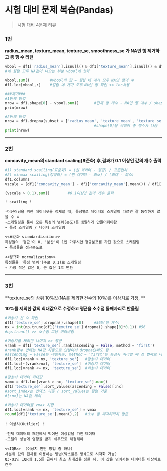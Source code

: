 # 시험 대비 문제 복습(Pandas)

> 시험 대비 4문제 리뷰



### 1번

**radius_mean, texture_mean, texture_se, smoothness_se 가 NA인 행 제거하고 총 행 수 리턴**

```python
vbool = df1['radius_mean'].isnull() & df1['texture_mean'].isnull() & df1['texture_se'].isnull() & df1['smoothness_se'].isnull() 
#네 컬럼 모두 NA값이 나오는 부분 vbool에 입력

vbool.sum() 		#vbool의 합 = 컬럼 네 개가 모두 NA인 행의 수 
df1.loc[vbool,:]	#컬럼 네 개가 모두 NA인 행 확인 << loc사용

###제거###
#1번째 방법
mrow = df1.shape[0] - vbool.sum()		#전체 행 개수 - NA인 행 개수 / shape[0]:행개수
prin(mrow)

#2번째 방법
nrow = df1.dropna(subset = ['radius_mean', 'texture_mean', 'texture_se', 'smoothness_se'], how = 'all').shape[0] #이 네 컬럼에 NA값 모두 있으면 제거
										#shape[0]을 써줘야 총 행수가 나옴
print(nrow)

```

---

### 2번

**concavity_mean의 standard scaling(표준화) 후,결과가 0.1 이상인 값의 개수 출력**

```python
#1) standard scailing(표준화) = (원 데이터 - 평균) / 표준편차
#2) minmax scailing(정규화) = (원 데이터 - 최소) / (최대 - 최소)
df1.columns
vscale = (df1['concavity_mean'] - df1['concavity_mean'].mean()) / df1['concavity_mean'].std()	

(vscale > 0.1).sum()		#0.1이상인 값의 개수 출력
```

```
! scailing !

-머신러닝을 위한 데이터셋을 정제할 때, 특성별로 데이터의 스케일이 다르면 잘 동작하지 않을 수 ㅇ
-스케일링을 통해 모든 특성의 범위(분포)를 동일하게 만들어줘야함
→ 특성 스케일링 / 데이터 스케일링

<<표준화 standardization>>
특성들의 '평균'이 0, '분산'이 1인 가우시안 정규분포를 가진 값으로 스케일링
→ 특성들을 정규분포로

<<정규화 normalization>>
특성들을 '특정 범위'(주로 0,1)로 스케일링
→ 가장 작은 값은 0, 큰 값은 1로 변환 
```

---

### 3번

**texture_se의 상위 10%값(NA를 제외한 건수의 10%)를 이상치로 가정, **

**10%를 제외한 값의 최대값으로 수정하고 평균을 소수점 둘째자리로 반올림**

```python
#이상치 건 수 확인
df1['texture_se'].dropna().shape[0]		#565(행 개수)
nx = int(np.trunc(df1['texutre_se'].dropna().shape[0]*0.1))	#56
#np.trunc() >> 소수점 그냥 버려버림

#이상치를 제외한 나머지 >> 평균
vrank = df1['texture_se'].rank(ascending = False, method = 'first')
#rank함수 안에는 NA값 자동으로 안넣어서 dropna안써도 됨
#ascending = False는 내림차순, method = 'first'는 동점자 처리할 때 첫 번째로 나온 애가 1
df1.loc[vrank > nx, 'texture_se']	#정상치 데이터
df1.loc[~(vrank>nx), 'texture_se']	#이상치 데이터
df1.loc[vrank <= nx, 'texture_se']	#이상치 데이터

#정상치 데이터 최대값
vamx = df1.loc[vrank > nx, 'texture_se'].max()
df1['texture_se'].sort_values(ascending = False)[:nx]
#sort_index는 인덱스 기준 / sort_values는 컬럼 기준
#[:nx]는 NA값 제외

#이상치 데이터를 vmax 치환
df1.loc[vrank <= nx, 'texture_se'] = vmax
round(df1['texture_se'].mean(),2)	#소수 둘 째자리까지 평균
```

```
! 이상치(Outlier) !

-전체 데이터의 패턴에서 벗어난 이상값을 가진 데이터
-모델의 성능에 영향을 받기 쉬우므로 해결해야

<<IQR>>  (이상치 판단 방법 중 하나)
사분위 값의 편차를 이용하는 방법(박스플롯 방식으로 시각화 가능)
Q3-Q1인 IQR에 1.5를 곱해서 최소 최대값을 정한 뒤, 이 값을 넘어서는 데이터를 이상치로 간주
```



